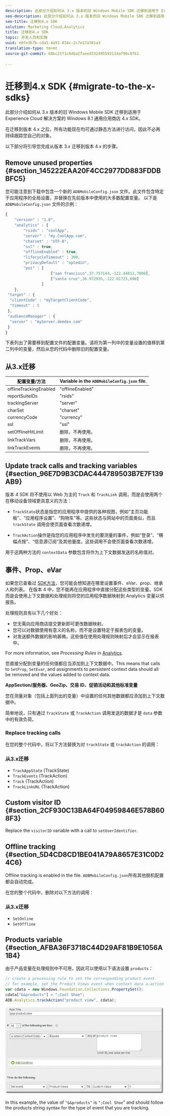 ```yaml
---
description: 此部分介绍如何从 3.x 版本的旧 Windows Mobile SDK 迁移到适用于 Experience Cloud 解决方案的 Windows 8.1 通用应用商店 4.x SDK。
seo-description: 此部分介绍如何从 3.x 版本的旧 Windows Mobile SDK 迁移到适用于 Experience Cloud 解决方案的 Windows 8.1 通用应用商店 4.x SDK。
seo-title: 迁移到4.x SDK
solution: Marketing Cloud,Analytics
title: 迁移到4.x SDK
topic: 开发人员和实施
uuid: e0fe3b7b-cda5-4a91-834c-2c7e17a501a3
translation-type: tm+mt
source-git-commit: 68bc21f1c6dba2faeed332495592114af90c8f61

---
```



# 迁移到4.x SDK {#migrate-to-the-x-sdks}

此部分介绍如何从 3.x 版本的旧 Windows Mobile SDK 迁移到适用于 Experience Cloud 解决方案的 Windows 8.1 通用应用商店 4.x SDK。

在迁移到版本 4.x 之后，所有功能现在均可通过静态方法进行访问，因此不必再持续跟踪您自己的对象。

以下部分将引导您完成从版本 3.x 迁移到版本 4.x 的步骤。

## Remove unused properties {#section_145222EAA20F4CC2977DD883FDDBBFC5}

您可能注意到下载中包含一个新的 `ADBMobileConfig.json` 文件。此文件包含特定于应用程序的全局设置，并替换在先前版本中使用的大多数配置变量。 以下是 `ADBMobileConfig.json` 文件的示例：

```js
{ 
    "version" : "1.0", 
    "analytics" : { 
        "rsids" : "coolApp", 
        "server" : "my.CoolApp.com", 
        "charset" : "UTF-8", 
        "ssl" : true, 
        "offlineEnabled" : true, 
        "lifecycleTimeout" : 300, 
        "privacyDefault" : "optedin", 
        "poi" : [ 
                    ["san francisco",37.757144,-122.44812,7000], 
                    ["santa cruz",36.972935,-122.01725,600] 
                ] 
    }, 
 "target" : { 
  "clientCode" : "myTargetClientCode", 
  "timeout" : 5 
 }, 
 "audienceManager" : { 
  "server" : "myServer.demdex.com" 
 } 
}
```

下表列出了需要移到配置文件的配置变量。请将为第一列中的变量设置的值移到第二列中的变量，然后从您的代码中删除旧的配置变量。

## 从3.x迁移

| 配置变量/方法 | Variable in the `ADBMobileConfig.json` file. |
|--- |--- |
| offlineTrackingEnabled | "offlineEnabled" |
| reportSuiteIDs | "rsids" |
| trackingServer | "server" |
| charSet | "charset" |
| currencyCode | "currency" |
| ssl | "ssl" |
| setOfflineHitLimit | 删除，不再使用。 |
| linkTrackVars | 删除，不再使用。 |
| linkTrackEvents | 删除，不再使用。 |

## Update track calls and tracking variables {#section_96E7D9B3CDAC444789503B7E7F139AB9}

版本 4 SDK 将不使用以 Web 为主的 `Track` 和 `TrackLink` 调用，而是会使用两个在移动设备领域更具意义的方法：

* `TrackState`状态是指您的应用程序中提供的各种视图，例如“主页功能板”、“应用程序设置”、“购物车”等。这些状态与网站中的页面类似，而且 `trackState` 调用会使页面查看次数递增。

* `TrackAction`操作是指您的应用程序中发生的要测量的事件，例如“登录”、“横幅点按”、“信息源订阅”及其他量度。这些调用不会使页面查看次数递增。

用于这两种方法的 `contextData` 参数包含将作为上下文数据发送的名称值对。

## 事件、Prop、eVar

如果您已查看过 [SDK方法](/help/windows-appstore/c-configuration/methods.md)，您可能会想知道在哪里设置事件、eVar、prop、继承人和列表。 在版本 4 中，您不能再在应用程序中直接分配这些类型的变量。SDK 而是会使用上下文数据和处理规则将您的应用程序数据映射到 Analytics 变量以供报告。

处理规则具有以下几个好处：

* 您无需向应用商店提交更新即可更改数据映射。
* 您可以对数据使用有意义的名称，而不是设置特定于报表包的变量。
* 对发送额外数据的影响甚微。这些值在使用处理规则映射后才会显示在报表中。

For more information, see *Processing Rules* in [Analytics](/help/windows-appstore/analytics/analytics.md).

您直接分配到变量的任何值都应当添加到上下文数据中。This means that calls to `SetProp`, `SetEvar`, and assignments to persistent context data should all be removed and the values added to context data.

**AppSection/服务器、GeoZip、交易 ID、促销活动和其他标准变量**

您在测量对象（包括上面列出的变量）中设置的任何其他数据都应添加到上下文数据中。

简单地说，只有通过 `TrackState` 或 `TrackAction` 调用发送的数据才是 `data` 参数中的有效负荷。

### Replace tracking calls

在您的整个代码中，将以下方法替换为对 `trackState` 或 `trackAction` 的调用：

### 从3.x迁移

* `TrackAppState` (TrackState)
* `TrackEvents` (TrackAction)
* `Track` (TrackAction)
* `TrackLinkURL` (TrackAction)

## Custom visitor ID {#section_2CF930C13BA64F04959846E578B608F3}

Replace the `visitorID` variable with a call to `setUserIdentifier`.

## Offline tracking {#section_5D4CD8CD1BE041A79A8657E31C0D24C6}

Offline tracking is enabled in the  file. `ADBMobileConfig.json`所有其他脱机配置都会自动完成。

在您的整个代码中，删除对以下方法的调用：

### 从3.x迁移

* `SetOnline`
* `SetOffline`

## Products variable {#section_AFBA36F3718C44D29AF81B9E1056A1B4}

由于产品变量在处理规则中不可用，因此可以使用以下语法设置 `products`：

```js
// create a processing rule to set the corresponding product event. 
// for example, set the Product Views event when context data a.action = "product view" 
var cdata = new Windows.Foundation.Collections.PropertySet(); 
cdata["&&products"] = ";Cool Shoe"; 
ADB.Analytics.trackAction("product view", cdata);
```

![](assets/prod-view.png)

In this example, the value of `"&&products"` is `";Cool Shoe`" and should follow the products string syntax for the type of event that you are tracking.